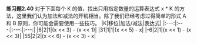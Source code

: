 **练习题2.40** 对于下面每个 K 的值，找出只用指定数量的运算表达式 x * K 的方法，这里我们认为加法和减法的开销相当。除了我们已经考虑过得简单的形式 A 和 B 原则，你可能会需要使用一些技巧。
|K|移位|加法/减法|表达式|
|:---:|:---:|:---:|:---:|
|6|2|1|(x << 3) - (x << 1)|
|31|1|1|(x << 5) - x|
|-6|2|1|(x << 1) - (x << 3)|
|55|2|2|(x << 6) - (x << 3) - x|
